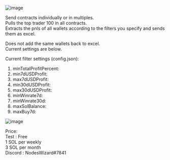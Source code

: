 
![image](https://github.com/user-attachments/assets/6e4694bb-65cc-4032-a50f-a626627e8cc5)

Send contracts individually or in multiples. <br>
Pulls the top trader 100  in all contracts. <br>
Extracts the pnls of all wallets according to the filters you specify and sends them as excel. <br>

Does not add the same wallets back to excel. <br>
Current settings are below. <br>

Current filter settings (config.json):
1) minTotalProfitPercent:
2) min7dUSDProfit:
3) max7dUSDProfit:
4) min30dUSDProfit:
5) max30dUSDProfit:
6) minWinrate7d:
7) minWinrate30d:
8) maxSolBalance:
9) maxBuy7d:

![image](https://github.com/user-attachments/assets/bb7a8b99-d34d-4bf2-9cc2-74a931cf6d27)

Price:  <br>
Test : Free <br>
1 SOL per weekly <br>
3 SOL per month <br>
Discord : NodesWizard#7841
